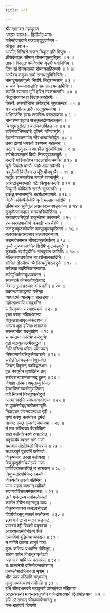 ```yaml
---
title: ००२

---
```

श्रीमद्‌भागवत महापुराण  
अष्टमः स्कन्धः - द्वितीयोऽध्यायः  
गजेन्द्रोपाख्याने गजग्राहयुद्धवर्णनम् -  
श्रीशुक उवाच -   
आसीद् गिरिवरो राजन् त्रिकूट इति विश्रुतः ।   
क्षीरोदेनावृतः श्रीमान् योजनायुतमुच्छ्रितः ॥ १ ॥   
तावता विस्तृतः पर्यक्त्रिभिः श्रृङ्‌गैः पयोनिधिम् ।   
दिशः खं रोचयन्नास्ते रौप्यायसहिरण्मयैः ॥ २ ॥   
अन्यैश्च ककुभः सर्वा रत्नधातुविचित्रितैः ।   
नानाद्रुमलतागुल्मैः निर्घोषैः निर्झराम्भसाम् ॥ ३ ॥   
स चावनिज्यमानाङ्‌घ्रिः समन्तात् पयऊर्मिभिः ।   
करोति श्यामलां भूमिं हरिन् मरकताश्मभिः ॥ ४ ॥   
सिद्धचारणगन्धर्व विद्याधरमहोरगैः ।   
किन्नरैः अप्सरोभिश्च क्रीडद्‌भिः जुष्टकन्दरः ॥ ५ ॥   
यत्र सङ्‌गीतसन्नादैः नदद्गुहममर्षया ।   
अभिगर्जन्ति हरयः श्लाघिनः परशङ्कया ॥ ६ ॥   
नानारण्यपशुव्रात सङ्कुलद्रोण्यलङ्कृतः ।   
चित्रद्रुमसुरोद्यान कलकण्ठविहङ्गमः ॥ ७ ॥   
सरित्सरोभिरच्छोदैः पुलिनैः मणिवालुकैः ।   
देवस्त्रीमज्जनामोद सौरभाम्ब्वनिलैर्युतः ॥ ८ ॥   
तस्य द्रोण्यां भगवतो वरुणस्य महात्मनः ।   
उद्यानं ऋतुमन्नाम आक्रीडं सुरयोषिताम् ॥ ९ ॥   
सर्वतोऽलङ्कृतं दिव्यैः नित्यपुष्पफलद्रुमैः ।   
मन्दारैः पारिजातैश्च पाटलाशोकचम्पकैः ॥ १० ॥   
चूतैः पियालैः पनसैः आम्रैः आम्रातकैरपि ।   
क्रमुकैर्नारिकेलैश्च खर्जूरैः बीजपूरकैः ॥ ११ ॥   
मधुकैः शालतालैश्च तमालै रसनार्जुनैः ।   
अरिष्टोडुम्बरप्लक्षैः वटैः किंशुकचन्दनैः ॥ १२ ॥   
पिचुमर्दैः कोविदारैः सरलैः सुरदारुभिः ।   
द्राक्षेक्षु रम्भाजम्बुभिः बदर्यक्षाभयामलैः ॥ १३ ॥   
बिल्वैः कपित्थैर्जम्बीरैः वृतो भल्लातकादिभिः ।   
तस्मिन्सरः सुविपुलं लसत्काञ्चनपङ्कजम् ॥ १४ ॥   
कुमुदोत्पलकह्लार शतपत्रश्रियोर्जितम् ।   
मत्तषट्पदनिर्घुष्टं शकुन्तैश्च कलस्वनैः ॥ १५ ॥   
हंसकारण्डवाकीर्णं चक्राह्वैः सारसैरपि ।   
जलकुक्कुटकोयष्टि दात्यूहकुलकूजितम् ॥ १६ ॥   
मत्स्यकच्छपसञ्चार चलत्पद्मरजःपयः ।   
कदम्बवेतसनल नीपवञ्जुलकैर्वृतम् ॥ १७ ॥   
कुन्दैः कुरुबकाशोकैः शिरीषैः कूटजेङ्‌गुदैः ।   
कुब्जकैः स्वर्णयूथीभिः नागपुन्नाग जातिभिः ॥ १८ ॥   
मल्लिकाशतपत्रैश्च माधवीजालकादिभिः ।   
शोभितं तीरजैश्चान्यैः नित्यर्तुभिरलं द्रुमैः ॥ १९ ॥   
तत्रैकदा तद्‌गिरिकाननाश्रयः   
करेणुभिर्वारणयूथपश्चरन् ।   
सकण्टकं कीचकवेणुवेत्रवद्   
विशालगुल्मं प्ररुजन् वनस्पतीन् ॥ २० ॥   
यद्गन्धमात्राद्धरयो गजेन्द्रा   
व्याघ्रादयो व्यालमृगाः सखड्गाः ।   
महोरगाश्चापि भयाद्द्रवन्ति   
सगौरकृष्णाः सरभाश्चमर्यः ॥ २१ ॥   
वृका वराहा महिषर्क्षशल्या   
गोपुच्छशालावृकमर्कटाश्च ।   
अन्यत्र क्षुद्रा हरिणाः शशादयः   
चरन्त्यभीता यदनुग्रहेण ॥ २२ ॥   
स घर्मतप्तः करिभिः करेणुभिः   
वृतो मदच्युत्कलभैरनुद्रुतः ।   
गिरिं गरिम्णा परितः प्रकम्पयन्   
निषेव्यमाणोऽलिकुलैर्मदाशनैः ॥ २३ ॥   
सरोऽनिलं पङ्‌कजरेणुरूषितं   
जिघ्रन् विदूरान् मदविह्वलेक्षणः ।   
वृतः स्वयूथेन तृषार्दितेन तत्   
सरोवराभ्याशमथागमद् द्रुतम् ॥ २४ ॥   
विगाह्य तस्मिन् अमृताम्बु निर्मलं   
हेमारविन्दोत्पलरेणुवासितम् ।   
पपौ निकामं निजपुष्करोद्धृतं   
आत्मानमद्‌भिः स्नपयन्गतक्लमः ॥ २५ ॥   
स पुष्करेणोद्‌धृतशीकराम्बुभिः   
निपाययन् संस्नपयन्यथा गृही ।   
घृणी करेणुः करभांश्च दुर्मदो   
नाचष्ट कृच्छ्रं कृपणोऽजमायया ॥ २६ ॥   
तं तत्र कश्चिन्नृप दैवचोदितो   
ग्राहो बलीयांश्चरणे रुषाग्रहीत् ।   
यदृच्छयैवं व्यसनं गतो गजो   
यथाबलं सोऽतिबलो विचक्रमे ॥ २७ ॥   
तथाऽऽतुरं यूथपतिं करेणवो   
विकृष्यमाणं तरसा बलीयसा ।   
विचुक्रुशुर्दीनधियोऽपरे गजाः   
पार्ष्णिग्रहास्तारयितुं न चाशकन् ॥ २८ ॥   
नियुध्यतोरेवमिभेन्द्रनक्रयोः   
विकर्षतोरन्तरतो बहिर्मिथः ।   
समाः सहस्रं व्यगमन् महीपते   
सप्राणयोश्चित्रममंसतामराः ॥ २९ ॥   
ततो गजेन्द्रस्य मनोबलौजसां   
कालेन दीर्घेण महानभूद् व्ययः ।   
विकृष्यमाणस्य जलेऽवसीदतो   
विपर्ययोऽभूत् सकलं जलौकसः ॥ ३० ॥   
इत्थं गजेन्द्रः स यदाप सङ्कटं   
प्राणस्य देही विवशो यदृच्छया ।   
अपारयन्नात्मविमोक्षणे चिरं   
दध्याविमां बुद्धिमथाभ्यपद्यत ॥ ३१ ॥   
न मामिमे ज्ञातय आतुरं गजाः   
कुतः करिण्यः प्रभवन्ति मोचितुम् ।   
ग्राहेण पाशेन विधातुरावृतोऽपि   
अहं च तं यामि परं परायणम् ॥ ३२ ॥   
यः कश्चनेशो बलिनोऽन्तकोरगात्   
प्रचण्डवेगादभिधावतो भृशम् ।   
भीतं प्रपन्नं परिपाति यद्भयात्   
मृत्युः प्रधावत्यरणं तमीमहि ॥ ३३ ॥   
इति श्रीमद्‌भागवते महापुराणे पारमहंस्यां संहितायां   
अष्टमस्कन्धे मन्वन्तरानुवर्णने गजेन्द्रोपाख्याने द्वितीयोऽध्यायः ॥ २ ॥   
हरिः ॐ तत्सत् श्रीकृष्णार्पणमस्तु ॥   
गज-ग्राहोपरि टिप्पणी